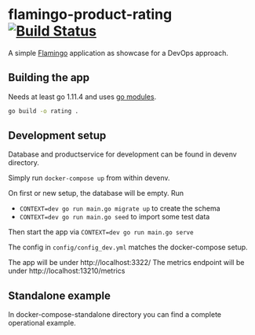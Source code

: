 # flamingo-product-rating [![Build Status](https://travis-ci.org/tessig/flamingo-product-rating.svg?branch=master)](https://travis-ci.org/tessig/flamingo-product-rating)
A simple [Flamingo](https://www.flamingo.me/) application as showcase for a DevOps approach.

## Building the app

Needs at least go 1.11.4 and uses [go modules](https://github.com/golang/go/wiki/Modules).

```bash
go build -o rating .
```

## Development setup

Database and productservice for development can be found in devenv directory.

Simply run `docker-compose up` from within devenv.

On first or new setup, the database will be empty. Run 

* `CONTEXT=dev go run main.go migrate up` to create the schema
* `CONTEXT=dev go run main.go seed` to import some test data

Then start the app via `CONTEXT=dev go run main.go serve`

The config in `config/config_dev.yml` matches the docker-compose setup.

The app will be under http://localhost:3322/
The metrics endpoint will be under http://localhost:13210/metrics

## Standalone example

In docker-compose-standalone directory you can find a complete operational example. 
